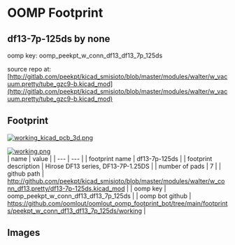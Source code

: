 # OOMP Footprint  
## df13-7p-125ds  by none  
  
oomp key: oomp_peekpt_w_conn_df13_df13_7p_125ds  
  
source repo at: [http://gitlab.com/peekpt/kicad_smisioto/blob/master/modules/walter/w_vacuum.pretty/tube_gzc9-b.kicad_mod](http://gitlab.com/peekpt/kicad_smisioto/blob/master/modules/walter/w_vacuum.pretty/tube_gzc9-b.kicad_mod)  
## Footprint  
  
[![working_kicad_pcb_3d.png](working_kicad_pcb_3d_600.png)](working_kicad_pcb_3d.png)  
  
[![working.png](working_600.png)](working.png)  
| name | value | 
| --- | --- | 
| footprint name | df13-7p-125ds | 
| footprint description | Hirose DF13 series, DF13-7P-1.25DS | 
| number of pads | 7 | 
| github path | http://github.com/peekpt/kicad_smisioto/blob/master/modules/walter/w_conn_df13.pretty/df13-7p-125ds.kicad_mod | 
| oomp key | oomp_peekpt_w_conn_df13_df13_7p_125ds | 
| oomp bot github | https://github.com/oomlout/oomlout_oomp_footprint_bot/tree/main/footprints/peekpt_w_conn_df13_df13_7p_125ds/working | 
## Images  
